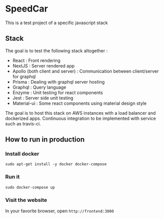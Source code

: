 # SpeedCar
This is a test project of a specific javascript stack

## Stack

The goal is to test the following stack altogether :

- React : Front rendering
- NextJS : Server rendered app
- Apollo (both client and server) : Communication between client/server for graphql
- Prisma : Dealing with graphql server hosting
- Graphql : Query language
- Enzyme : Unit testing for react components
- Jest : Server side unit testing
- Material-ui : Some react components using material design style

The goal is to host this stack on AWS instances with a load balancer and dockerized apps.
Continuous integration to be implemented with service such as travis-ci. 

## How to run in production

### Install docker

`sudo apt-get install -y docker docker-compose`

### Run it

`sudo docker-compose up`

### Visit the website

In your favorite browser, open `http://frontend:3000`
